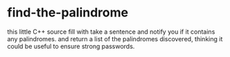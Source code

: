 # find-the-palindrome
this little C++ source fill with take a sentence and notify you if it contains any palindromes. and return a list of the palindromes discovered, thinking it could be useful to ensure strong passwords.
